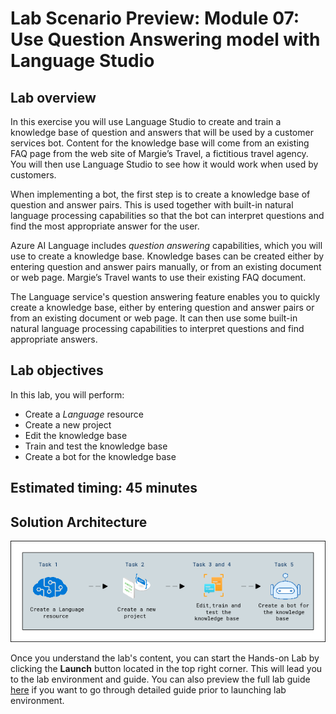 # Lab Scenario Preview: Module 07: Use Question Answering model with Language Studio

## Lab overview
In this exercise you will use Language Studio to create and train a knowledge base of question and answers that will be used by a customer services bot. Content for the knowledge base will come from an existing FAQ page from the web site of Margie’s Travel, a fictitious travel agency. You will then use Language Studio to see how it would work when used by customers.

When implementing a bot, the first step is to create a knowledge base of question and answer pairs. This is used together with built-in natural language processing capabilities so that the bot can interpret questions and find the most appropriate answer for the user.

Azure AI Language includes *question answering* capabilities, which you will use to create a knowledge base. Knowledge bases can be created either by entering question and answer pairs manually, or from an existing document or web page. Margie’s Travel wants to use their existing FAQ document.

The Language service's question answering feature enables you to quickly create a knowledge base, either by entering question and answer pairs or from an existing document or web page. It can then use some built-in natural language processing capabilities to interpret questions and find appropriate answers.

## Lab objectives
In this lab, you will perform:

- Create a *Language* resource
- Create a new project
- Edit the knowledge base
- Train and test the knowledge base
- Create a bot for the knowledge base

## Estimated timing: 45 minutes

## Solution Architecture

![](../media/arch7.PNG)

Once you understand the lab's content, you can start the Hands-on Lab by clicking the **Launch** button located in the top right corner. This will lead you to the lab environment and guide. You can also preview the full lab guide [here](https://experience.cloudlabs.ai/#/labguidepreview/b18e8940-a0a3-4155-a8c8-6dcc77b1fe5a)
if you want to go through detailed guide prior to launching lab environment.  
